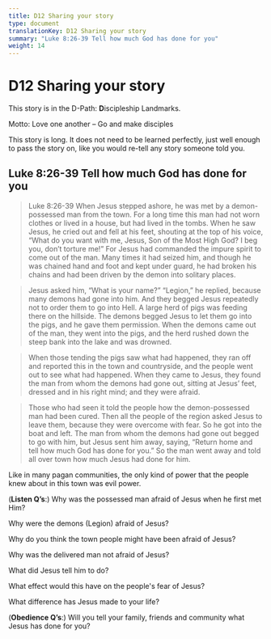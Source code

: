 ```yaml
---
title: D12 Sharing your story
type: document
translationKey: D12 Sharing your story
summary: "Luke 8:26-39 Tell how much God has done for you"
weight: 14
---
```

# D12 Sharing your story

This story is in the D-Path: **D**iscipleship Landmarks.

Motto: Love one another – Go and make disciples

This story is long. It does not need to be learned perfectly, just well enough to pass the story on, like you would re-tell any story someone told you.

## Luke 8:26-39 Tell how much God has done for you

>   Luke 8:26-39 When Jesus stepped ashore, he was met by a demon-possessed man from the town. For a long time this man had not worn clothes or lived in a house, but had lived in the tombs. When he saw Jesus, he cried out and fell at his feet, shouting at the top of his voice, “What do you want with me, Jesus, Son of the Most High God? I beg you, don’t torture me!” For Jesus had commanded the impure spirit to come out of the man. Many times it had seized him, and though he was chained hand and foot and kept under guard, he had broken his chains and had been driven by the demon into solitary places.

>   Jesus asked him, “What is your name?” “Legion,” he replied, because many demons had gone into him. And they begged Jesus repeatedly not to order them to go into Hell. A large herd of pigs was feeding there on the hillside. The demons begged Jesus to let them go into the pigs, and he gave them permission. When the demons came out of the man, they went into the pigs, and the herd rushed down the steep bank into the lake and was drowned.

>   When those tending the pigs saw what had happened, they ran off and reported this in the town and countryside, and the people went out to see what had happened. When they came to Jesus, they found the man from whom the demons had gone out, sitting at Jesus’ feet, dressed and in his right mind; and they were afraid.

>   Those who had seen it told the people how the demon-possessed man had been cured. Then all the people of the region asked Jesus to leave them, because they were overcome with fear. So he got into the boat and left. The man from whom the demons had gone out begged to go with him, but Jesus sent him away, saying, “Return home and tell how much God has done for you.” So the man went away and told all over town how much Jesus had done for him.

Like in many pagan communities, the only kind of power that the people knew about in this town was evil power.

(**Listen Q’s**:) Why was the possessed man afraid of Jesus when he first met Him?

Why were the demons (Legion) afraid of Jesus?

Why do you think the town people might have been afraid of Jesus?

Why was the delivered man not afraid of Jesus?

What did Jesus tell him to do?

What effect would this have on the people's fear of Jesus?

What difference has Jesus made to your life?

(**Obedience Q’s**:) Will you tell your family, friends and community what Jesus has done for you?

